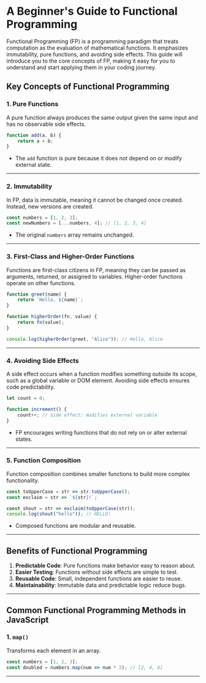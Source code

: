 # A Beginner's Guide to Functional Programming

Functional Programming (FP) is a programming paradigm that treats computation as the evaluation of mathematical functions. It emphasizes immutability, pure functions, and avoiding side effects. This guide will introduce you to the core concepts of FP, making it easy for you to understand and start applying them in your coding journey.


## Key Concepts of Functional Programming


### 1. Pure Functions

A pure function always produces the same output given the same input and has no observable side effects.

```javascript
function add(a, b) {
    return a + b;
}
```

- The `add` function is pure because it does not depend on or modify external state.

---


### 2. Immutability

In FP, data is immutable, meaning it cannot be changed once created. Instead, new versions are created.

```javascript
const numbers = [1, 2, 3];
const newNumbers = [...numbers, 4]; // [1, 2, 3, 4]
```

- The original `numbers` array remains unchanged.

---


### 3. First-Class and Higher-Order Functions

Functions are first-class citizens in FP, meaning they can be passed as arguments, returned, or assigned to variables. Higher-order functions operate on other functions.

```javascript
function greet(name) {
    return `Hello, ${name}`;
}

function higherOrder(fn, value) {
    return fn(value);
}

console.log(higherOrder(greet, "Alice")); // Hello, Alice
```

---


### 4. Avoiding Side Effects

A side effect occurs when a function modifies something outside its scope, such as a global variable or DOM element. Avoiding side effects ensures code predictability.

```javascript
let count = 0;

function increment() {
    count++; // Side effect: modifies external variable
}
```

- FP encourages writing functions that do not rely on or alter external states.

---


### 5. Function Composition

Function composition combines smaller functions to build more complex functionality.

```javascript
const toUpperCase = str => str.toUpperCase();
const exclaim = str => `${str}!`;

const shout = str => exclaim(toUpperCase(str));
console.log(shout("hello")); // HELLO!
```

- Composed functions are modular and reusable.

---


## Benefits of Functional Programming

1. **Predictable Code**: Pure functions make behavior easy to reason about.
2. **Easier Testing**: Functions without side effects are simple to test.
3. **Reusable Code**: Small, independent functions are easier to reuse.
4. **Maintainability**: Immutable data and predictable logic reduce bugs.

---


## Common Functional Programming Methods in JavaScript

### 1. `map()`
Transforms each element in an array.

```javascript
const numbers = [1, 2, 3];
const doubled = numbers.map(num => num * 2); // [2, 4, 6]
```

---


